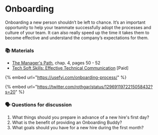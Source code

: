 # Onboarding

Onboarding a new person shouldn’t be left to chance. It’s an important opportunity to help your teammate successfully adopt the processes and culture of your team. It can also really speed up the time it takes them to become effective and understand the company’s expectations for them. 

### 📚 Materials

* [The Manager's Path](https://amzn.to/31ySDXH), chap. 4, pages 50 - 52
* [Tech Soft Skills: Effective Technical Communication](https://www.linkedin.com/learning/tech-soft-skills-effective-technical-communication?u=2125562) \[Paid\]

{% embed url="https://usefyi.com/onboarding-process/" %}

{% embed url="https://twitter.com/rothgar/status/1296911972215058432?s=20" %}

### 🗣 Questions for discussion

1. What things should you prepare in advance of a new hire's first day?
2. What is the benefit of providing an Onboarding Buddy?
3. What goals should you have for a new hire during the first month?


